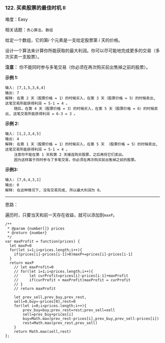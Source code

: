 ### 122. 买卖股票的最佳时机 II

难度：Easy

相关话题：`贪心算法`、`数组`

给定一个数组，它的第*i*  个元素是一支给定股票第 *i*  天的价格。



设计一个算法来计算你所能获取的最大利润。你可以尽可能地完成更多的交易（多次买卖一支股票）。



**注意：** 你不能同时参与多笔交易（你必须在再次购买前出售掉之前的股票）。



**示例 1:** 



```
输入: [7,1,5,3,6,4]
输出: 7
解释: 在第 2 天（股票价格 = 1）的时候买入，在第 3 天（股票价格 = 5）的时候卖出, 这笔交易所能获得利润 = 5-1 = 4 。
    随后，在第 4 天（股票价格 = 3）的时候买入，在第 5 天（股票价格 = 6）的时候卖出, 这笔交易所能获得利润 = 6-3 = 3 。
```


**示例 2:** 



```
输入: [1,2,3,4,5]
输出: 4
解释: 在第 1 天（股票价格 = 1）的时候买入，在第 5 天 （股票价格 = 5）的时候卖出, 这笔交易所能获得利润 = 5-1 = 4 。
    注意你不能在第 1 天和第 2 天接连购买股票，之后再将它们卖出。
    因为这样属于同时参与了多笔交易，你必须在再次购买前出售掉之前的股票。
```


**示例3:** 



```
输入: [7,6,4,3,1]
输出: 0
解释: 在这种情况下, 没有交易完成, 所以最大利润为 0。
```



-----

思路：

遍历时，只要当天和前一天存在收益，就可以添加到`maxP`。

```
/**
 * @param {number[]} prices
 * @return {number}
 */
var maxProfit = function(prices) {
  let maxP=0
  for(let i=1;i<prices.length;i++){
    if(prices[i]-prices[i-1]>0)maxP+=prices[i]-prices[i-1]
  }
  return maxP
    // let maxProfit=0
    // for(let i=1;i<prices.length;i++){
    //     let curProfit=prices[i]-prices[i-1]+maxProfit
    //     if(curProfit > maxProfit)maxProfit = curProfit
    // }
    // return maxProfit
    
    let prev_sell,prev_buy,prev_rest,
    sell=0,buy=-prices[0],rest=0
    for(let i=0;i<prices.length;i++){
        prev_buy=buy;prev_rest=rest;prev_sell=sell
        sell=prev_buy+prices[i]
        buy=Math.max(prev_rest-prices[i],prev_buy,prev_sell-prices[i])
        rest=Math.max(prev_rest,prev_sell)
    }
    return Math.max(sell,rest)
};
```

